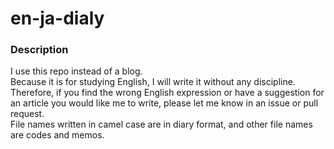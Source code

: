# en-ja-dialy

### Description
I use this repo instead of a blog.  
Because it is for studying English, I will write it without any discipline.  
Therefore, if you find the wrong English expression or have a suggestion for an article you would like me to write, please let me know in an issue or pull request.  
File names written in camel case are in diary format, and other file names are codes and memos.
